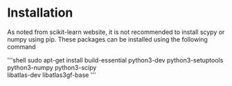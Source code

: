 # Installation

As noted from scikit-learn website, it is not recommended to install scypy or numpy using pip. These
packages can be installed using the following command

'''shell
sudo apt-get install build-essential python3-dev python3-setuptools \
     python3-numpy python3-scipy \
     libatlas-dev libatlas3gf-base
'''